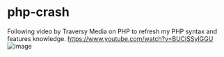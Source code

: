 # php-crash
Following video by Traversy Media on PHP to refresh my PHP syntax and features knowledge.
https://www.youtube.com/watch?v=BUCiSSyIGGU 
![image](https://user-images.githubusercontent.com/41988936/204588455-77d21830-efaf-4b92-8a37-836703c555a4.png)


